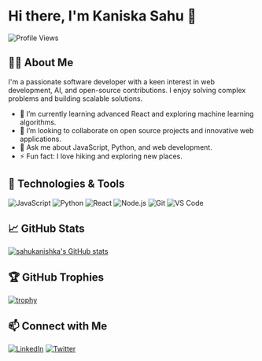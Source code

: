 # Hi there, I'm Kaniska Sahu 👋

![Profile Views](https://komarev.com/ghpvc/?username=sahukanishka&color=blue)

## 🧑‍💻 About Me
I'm a passionate software developer with a keen interest in web development, AI, and open-source contributions. I enjoy solving complex problems and building scalable solutions.

- 🌱 I’m currently learning advanced React and exploring machine learning algorithms.
- 👯 I’m looking to collaborate on open source projects and innovative web applications.
- 💬 Ask me about JavaScript, Python, and web development.
- ⚡ Fun fact: I love hiking and exploring new places.

## 🔧 Technologies & Tools
![JavaScript](https://img.shields.io/badge/-JavaScript-333333?style=flat&logo=javascript)
![Python](https://img.shields.io/badge/-Python-333333?style=flat&logo=python)
![React](https://img.shields.io/badge/-React-333333?style=flat&logo=react)
![Node.js](https://img.shields.io/badge/-Node.js-333333?style=flat&logo=node.js)
![Git](https://img.shields.io/badge/-Git-333333?style=flat&logo=git)
![VS Code](https://img.shields.io/badge/-VS%20Code-333333?style=flat&logo=visual-studio-code)

## 📈 GitHub Stats
[![sahukanishka's GitHub stats](https://github-readme-stats.vercel.app/api?username=sahukanishka&show_icons=true&theme=radical)](https://github.com/sahukanishka)

## 🏆 GitHub Trophies
[![trophy](https://github-profile-trophy.vercel.app/?username=sahukanishka&theme=onedark)](https://github.com/ryo-ma/github-profile-trophy)

## 📫 Connect with Me
[![LinkedIn](https://img.shields.io/badge/-LinkedIn-0077B5?style=flat&logo=linkedin)](https://www.linkedin.com/in/sahukanishka/)
[![Twitter](https://img.shields.io/badge/-Twitter-1DA1F2?style=flat&logo=twitter)](https://twitter.com/sahukanishka)
